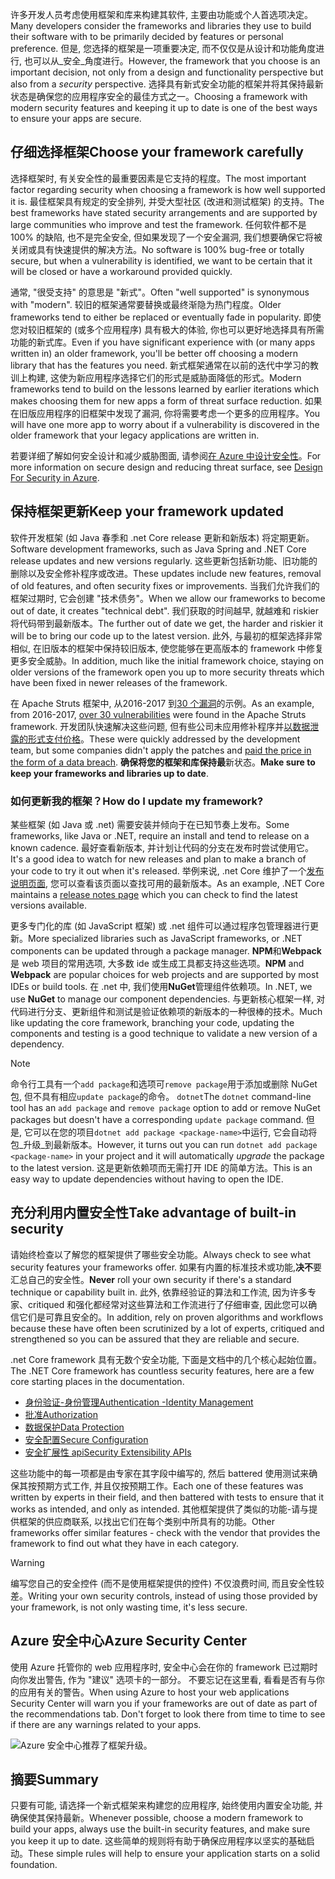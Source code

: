 <span data-ttu-id="39a86-101">许多开发人员考虑使用框架和库来构建其软件, 主要由功能或个人首选项决定。</span><span class="sxs-lookup"><span data-stu-id="39a86-101">Many developers consider the frameworks and libraries they use to build their software with to be primarily decided by features or personal preference.</span></span> <span data-ttu-id="39a86-102">但是, 您选择的框架是一项重要决定, 而不仅仅是从设计和功能角度进行, 也可以从_安全_角度进行。</span><span class="sxs-lookup"><span data-stu-id="39a86-102">However, the framework that you choose is an important decision, not only from a design and functionality perspective but also from a _security_ perspective.</span></span> <span data-ttu-id="39a86-103">选择具有新式安全功能的框架并将其保持最新状态是确保您的应用程序安全的最佳方式之一。</span><span class="sxs-lookup"><span data-stu-id="39a86-103">Choosing a framework with modern security features and keeping it up to date is one of the best ways to ensure your apps are secure.</span></span>

## <a name="choose-your-framework-carefully"></a><span data-ttu-id="39a86-104">仔细选择框架</span><span class="sxs-lookup"><span data-stu-id="39a86-104">Choose your framework carefully</span></span>

<span data-ttu-id="39a86-105">选择框架时, 有关安全性的最重要因素是它支持的程度。</span><span class="sxs-lookup"><span data-stu-id="39a86-105">The most important factor regarding security when choosing a framework is how well supported it is.</span></span> <span data-ttu-id="39a86-106">最佳框架具有规定的安全排列, 并受大型社区 (改进和测试框架) 的支持。</span><span class="sxs-lookup"><span data-stu-id="39a86-106">The best frameworks have stated security arrangements and are supported by large communities who improve and test the framework.</span></span> <span data-ttu-id="39a86-107">任何软件都不是 100% 的缺陷, 也不是完全安全, 但如果发现了一个安全漏洞, 我们想要确保它将被关闭或具有快速提供的解决方法。</span><span class="sxs-lookup"><span data-stu-id="39a86-107">No software is 100% bug-free or totally secure, but when a vulnerability is identified, we want to be certain that it will be closed or have a workaround provided quickly.</span></span>

<span data-ttu-id="39a86-108">通常, "很受支持" 的意思是 "新式"。</span><span class="sxs-lookup"><span data-stu-id="39a86-108">Often "well supported" is synonymous with "modern".</span></span> <span data-ttu-id="39a86-109">较旧的框架通常要替换或最终渐隐为热门程度。</span><span class="sxs-lookup"><span data-stu-id="39a86-109">Older frameworks tend to either be replaced or eventually fade in popularity.</span></span> <span data-ttu-id="39a86-110">即使您对较旧框架的 (或多个应用程序) 具有极大的体验, 你也可以更好地选择具有所需功能的新式库。</span><span class="sxs-lookup"><span data-stu-id="39a86-110">Even if you have significant experience with (or many apps written in) an older framework, you'll be better off choosing a modern library that has the features you need.</span></span> <span data-ttu-id="39a86-111">新式框架通常在以前的迭代中学习的教训上构建, 这使为新应用程序选择它们的形式是威胁面降低的形式。</span><span class="sxs-lookup"><span data-stu-id="39a86-111">Modern frameworks tend to build on the lessons learned by earlier iterations which makes choosing them for new apps a form of threat surface reduction.</span></span> <span data-ttu-id="39a86-112">如果在旧版应用程序的旧框架中发现了漏洞, 你将需要考虑一个更多的应用程序。</span><span class="sxs-lookup"><span data-stu-id="39a86-112">You will have one more app to worry about if a vulnerability is discovered in the older framework that your legacy applications are written in.</span></span>

<span data-ttu-id="39a86-113">若要详细了解如何安全设计和减少威胁图面, 请参阅[在 Azure 中设计安全性](../../design-for-security-in-azure/index.yml)。</span><span class="sxs-lookup"><span data-stu-id="39a86-113">For more information on secure design and reducing threat surface, see [Design For Security in Azure](../../design-for-security-in-azure/index.yml).</span></span>

## <a name="keep-your-framework-updated"></a><span data-ttu-id="39a86-114">保持框架更新</span><span class="sxs-lookup"><span data-stu-id="39a86-114">Keep your framework updated</span></span>

<span data-ttu-id="39a86-115">软件开发框架 (如 Java 春季和 .net Core release 更新和新版本) 将定期更新。</span><span class="sxs-lookup"><span data-stu-id="39a86-115">Software development frameworks, such as Java Spring and .NET Core release updates and new versions regularly.</span></span> <span data-ttu-id="39a86-116">这些更新包括新功能、旧功能的删除以及安全修补程序或改进。</span><span class="sxs-lookup"><span data-stu-id="39a86-116">These updates include new features, removal of old features, and often security fixes or improvements.</span></span> <span data-ttu-id="39a86-117">当我们允许我们的框架过期时, 它会创建 "技术债务"。</span><span class="sxs-lookup"><span data-stu-id="39a86-117">When we allow our frameworks to become out of date, it creates "technical debt".</span></span> <span data-ttu-id="39a86-118">我们获取的时间越早, 就越难和 riskier 将代码带到最新版本。</span><span class="sxs-lookup"><span data-stu-id="39a86-118">The further out of date we get, the harder and riskier it will be to bring our code up to the latest version.</span></span> <span data-ttu-id="39a86-119">此外, 与最初的框架选择非常相似, 在旧版本的框架中保持较旧版本, 使您能够在更高版本的 framework 中修复更多安全威胁。</span><span class="sxs-lookup"><span data-stu-id="39a86-119">In addition, much like the initial framework choice, staying on older versions of the framework open you up to more security threats which have been fixed in newer releases of the framework.</span></span>

<span data-ttu-id="39a86-120">在 Apache Struts 框架中, 从2016-2017 到[30 个漏洞](https://www.cvedetails.com/product/6117/Apache-Struts.html?vendor_id=45)的示例。</span><span class="sxs-lookup"><span data-stu-id="39a86-120">As an example, from 2016-2017, [over 30 vulnerabilities](https://www.cvedetails.com/product/6117/Apache-Struts.html?vendor_id=45) were found in the Apache Struts framework.</span></span> <span data-ttu-id="39a86-121">开发团队快速解决这些问题, 但有些公司未应用修补程序并[以数据泄露的形式支付价格](https://www.zdnet.com/article/equifax-confirms-apache-struts-flaw-it-failed-to-patch-was-to-blame-for-data-breach/)。</span><span class="sxs-lookup"><span data-stu-id="39a86-121">These were quickly addressed by the development team, but some companies didn't apply the patches and [paid the price in the form of a data breach](https://www.zdnet.com/article/equifax-confirms-apache-struts-flaw-it-failed-to-patch-was-to-blame-for-data-breach/).</span></span> <span data-ttu-id="39a86-122">**确保将您的框架和库保持最**新状态。</span><span class="sxs-lookup"><span data-stu-id="39a86-122">**Make sure to keep your frameworks and libraries up to date**.</span></span>

### <a name="how-do-i-update-my-framework"></a><span data-ttu-id="39a86-123">如何更新我的框架？</span><span class="sxs-lookup"><span data-stu-id="39a86-123">How do I update my framework?</span></span>

<span data-ttu-id="39a86-124">某些框架 (如 Java 或 .net) 需要安装并倾向于在已知节奏上发布。</span><span class="sxs-lookup"><span data-stu-id="39a86-124">Some frameworks, like Java or .NET, require an install and tend to release on a known cadence.</span></span> <span data-ttu-id="39a86-125">最好查看新版本, 并计划让代码的分支在发布时尝试使用它。</span><span class="sxs-lookup"><span data-stu-id="39a86-125">It's a good idea to watch for new releases and plan to make a branch of your code to try it out when it's released.</span></span> <span data-ttu-id="39a86-126">举例来说, .net Core 维护了一个[发布说明页面](https://github.com/dotnet/core/tree/master/release-notes), 您可以查看该页面以查找可用的最新版本。</span><span class="sxs-lookup"><span data-stu-id="39a86-126">As an example, .NET Core maintains a [release notes page](https://github.com/dotnet/core/tree/master/release-notes) which you can check to find the latest versions available.</span></span>

<span data-ttu-id="39a86-127">更多专门化的库 (如 JavaScript 框架) 或 .net 组件可以通过程序包管理器进行更新。</span><span class="sxs-lookup"><span data-stu-id="39a86-127">More specialized libraries such as JavaScript frameworks, or .NET components can be updated through a package manager.</span></span> <span data-ttu-id="39a86-128">**NPM**和**Webpack**是 web 项目的常用选项, 大多数 ide 或生成工具都支持这些选项。</span><span class="sxs-lookup"><span data-stu-id="39a86-128">**NPM** and **Webpack** are popular choices for web projects and are supported by most IDEs or build tools.</span></span> <span data-ttu-id="39a86-129">在 .net 中, 我们使用**NuGet**管理组件依赖项。</span><span class="sxs-lookup"><span data-stu-id="39a86-129">In .NET, we use **NuGet** to manage our component dependencies.</span></span> <span data-ttu-id="39a86-130">与更新核心框架一样, 对代码进行分支、更新组件和测试是验证依赖项的新版本的一种很棒的技术。</span><span class="sxs-lookup"><span data-stu-id="39a86-130">Much like updating the core framework, branching your code, updating the components and testing is a good technique to validate a new version of a dependency.</span></span>

> [!NOTE]
> <span data-ttu-id="39a86-131">命令行工具有一个`add package`和选项可`remove package`用于添加或删除 NuGet 包, 但不具有相应`update package`的命令。 `dotnet`</span><span class="sxs-lookup"><span data-stu-id="39a86-131">The `dotnet` command-line tool has an `add package` and `remove package` option to add or remove NuGet packages but doesn't have a corresponding `update package` command.</span></span> <span data-ttu-id="39a86-132">但是, 它可以在您的项目`dotnet add package <package-name>`中运行, 它会自动将包_升级_到最新版本。</span><span class="sxs-lookup"><span data-stu-id="39a86-132">However, it turns out you can run `dotnet add package <package-name>` in your project and it will automatically _upgrade_ the package to the latest version.</span></span> <span data-ttu-id="39a86-133">这是更新依赖项而无需打开 IDE 的简单方法。</span><span class="sxs-lookup"><span data-stu-id="39a86-133">This is an easy way to update dependencies without having to open the IDE.</span></span>

## <a name="take-advantage-of-built-in-security"></a><span data-ttu-id="39a86-134">充分利用内置安全性</span><span class="sxs-lookup"><span data-stu-id="39a86-134">Take advantage of built-in security</span></span>

<span data-ttu-id="39a86-135">请始终检查以了解您的框架提供了哪些安全功能。</span><span class="sxs-lookup"><span data-stu-id="39a86-135">Always check to see what security features your frameworks offer.</span></span> <span data-ttu-id="39a86-136">如果有内置的标准技术或功能,**决不**要汇总自己的安全性。</span><span class="sxs-lookup"><span data-stu-id="39a86-136">**Never** roll your own security if there's a standard technique or capability built in.</span></span> <span data-ttu-id="39a86-137">此外, 依靠经验证的算法和工作流, 因为许多专家、critiqued 和强化都经常对这些算法和工作流进行了仔细审查, 因此您可以确信它们是可靠且安全的。</span><span class="sxs-lookup"><span data-stu-id="39a86-137">In addition, rely on proven algorithms and workflows because these have often been scrutinized by a lot of experts, critiqued and strengthened so you can be assured that they are reliable and secure.</span></span>

<span data-ttu-id="39a86-138">.net Core framework 具有无数个安全功能, 下面是文档中的几个核心起始位置。</span><span class="sxs-lookup"><span data-stu-id="39a86-138">The .NET Core framework has countless security features, here are a few core starting places in the documentation.</span></span>
* [<span data-ttu-id="39a86-139">身份验证-身份管理</span><span class="sxs-lookup"><span data-stu-id="39a86-139">Authentication -Identity Management</span></span>](https://docs.microsoft.com/aspnet/core/security/authentication/index?view=aspnetcore-2.1)
* [<span data-ttu-id="39a86-140">批准</span><span class="sxs-lookup"><span data-stu-id="39a86-140">Authorization</span></span>](https://docs.microsoft.com/aspnet/core/security/authorization/index?view=aspnetcore-2.1)
* [<span data-ttu-id="39a86-141">数据保护</span><span class="sxs-lookup"><span data-stu-id="39a86-141">Data Protection</span></span>](https://docs.microsoft.com/aspnet/core/security/data-protection/index?view=aspnetcore-2.1)
* [<span data-ttu-id="39a86-142">安全配置</span><span class="sxs-lookup"><span data-stu-id="39a86-142">Secure Configuration</span></span>](https://docs.microsoft.com/aspnet/core/security/data-protection/configuration/index?view=aspnetcore-2.1)
* [<span data-ttu-id="39a86-143">安全扩展性 api</span><span class="sxs-lookup"><span data-stu-id="39a86-143">Security Extensibility APIs</span></span>](https://docs.microsoft.com/aspnet/core/security/data-protection/extensibility/index?view=aspnetcore-2.1)

<span data-ttu-id="39a86-144">这些功能中的每一项都是由专家在其字段中编写的, 然后 battered 使用测试来确保其按预期方式工作, 并且仅按预期工作。</span><span class="sxs-lookup"><span data-stu-id="39a86-144">Each one of these features was written by experts in their field, and then battered with tests to ensure that it works as intended, and only as intended.</span></span> <span data-ttu-id="39a86-145">其他框架提供了类似的功能-请与提供框架的供应商联系, 以找出它们在每个类别中所具有的功能。</span><span class="sxs-lookup"><span data-stu-id="39a86-145">Other frameworks offer similar features - check with the vendor that provides the framework to find out what they have in each category.</span></span>

> [!WARNING]
> <span data-ttu-id="39a86-146">编写您自己的安全控件 (而不是使用框架提供的控件) 不仅浪费时间, 而且安全性较差。</span><span class="sxs-lookup"><span data-stu-id="39a86-146">Writing your own security controls, instead of using those provided by your framework, is not only wasting time, it's less secure.</span></span>


## <a name="azure-security-center"></a><span data-ttu-id="39a86-147">Azure 安全中心</span><span class="sxs-lookup"><span data-stu-id="39a86-147">Azure Security Center</span></span>

<span data-ttu-id="39a86-148">使用 Azure 托管你的 web 应用程序时, 安全中心会在你的 framework 已过期时向你发出警告, 作为 "建议" 选项卡的一部分。 不要忘记在这里看, 看看是否有与你的应用有关的警告。</span><span class="sxs-lookup"><span data-stu-id="39a86-148">When using Azure to host your web applications Security Center will warn you if your frameworks are out of date as part of the recommendations tab.  Don't forget to look there from time to time to see if there are any warnings related to your apps.</span></span>

![Azure 安全中心推荐了框架升级。](../media/5-ASCFramework.png)


## <a name="summary"></a><span data-ttu-id="39a86-150">摘要</span><span class="sxs-lookup"><span data-stu-id="39a86-150">Summary</span></span>

<span data-ttu-id="39a86-151">只要有可能, 请选择一个新式框架来构建您的应用程序, 始终使用内置安全功能, 并确保使其保持最新。</span><span class="sxs-lookup"><span data-stu-id="39a86-151">Whenever possible, choose a modern framework to build your apps, always use the built-in security features, and make sure you keep it up to date.</span></span> <span data-ttu-id="39a86-152">这些简单的规则将有助于确保应用程序以坚实的基础启动。</span><span class="sxs-lookup"><span data-stu-id="39a86-152">These simple rules will help to ensure your application starts on a solid foundation.</span></span>
